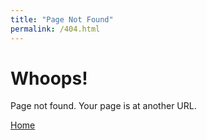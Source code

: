 ```yaml
---
title: "Page Not Found"
permalink: /404.html
---
```


# Whoops!

Page not found. Your page is at another URL.

[Home](/)